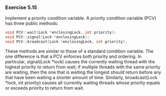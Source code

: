 ### Exercise 5.15

Implement a priority condition variable. A priority condition variable (PCV) has three public methods:

```c++
void PCV::wait(Lock *enclosingLock, int priority);
void PCV::signal(Lock *enclosingLock);
void PCV::broadcast(Lock *enclosingLock, int priority);
```

These methods are similar to those of a standard condition variable. The one difference is that a PCV enforces both priority and ordering. In particular, signal(Lock *lock) causes the currently waiting thread with the highest priority to return from wait; if multiple threads with the same priority are waiting, then the one that is waiting the longest should return before any that have been waiting a shorter amount of time. Similarly, broadcast(Lock *lock, int priority) causes all currently waiting threads whose priority equals or exceeds priority to return from wait.